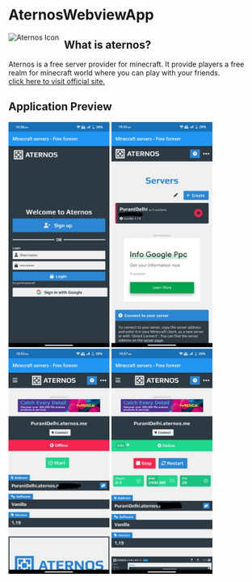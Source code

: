 # AternosWebviewApp

<img src="https://static.wikia.nocookie.net/logopedia/images/0/0c/Aternos.svg/revision/latest?cb=20200106182221"
     alt="Aternos Icon"
     style="float: left; margin-right: 10px;" />


## What is aternos?
Aternos is a free server provider for minecraft. It provide players a free realm for minecraft world where you can play with your friends.</br>
[click here to visit official site.](https://aternos.org/:en/)

## Application Preview

<img src="screenshots/s_1.jpeg" alt="drawing" width="200"/>  <img src="screenshots/s_2.jpeg" alt="drawing" width="200"/> <img src="screenshots/s_3.jpeg" alt="drawing" width="200"/> <img src="screenshots/s_4.jpeg" alt="drawing" width="200"/>
